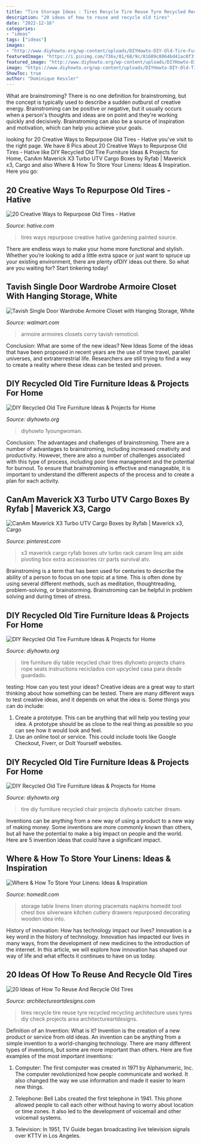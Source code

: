 ```yaml
---
title: "Tire Storage Ideas : Tires Recycle Tire Reuse Tyre Recycled Recycling Architecture Uses Tyres Diy Check Projects Area Architectureartdesigns"
description: "20 ideas of how to reuse and recycle old tires"
date: "2022-12-16"
categories:
- "ideas"
tags: ["ideas"]
images:
- "http://www.diyhowto.org/wp-content/uploads/DIYHowto-DIY-Old-Tire-Furniture-Ideas-Projects-06.jpg"
featuredImage: "https://i.pinimg.com/736x/81/68/9c/81689c8064bd41ac0f3fa2cc34add001--cargo-survival.jpg"
featured_image: "http://www.diyhowto.org/wp-content/uploads/DIYHowto-DIY-Old-Tire-Furniture-Ideas-Projects-06.jpg"
image: "https://www.diyhowto.org/wp-content/uploads/DIYHowto-DIY-Old-Tire-Furniture-Ideas-Projects-03.jpg"
ShowToc: true
author: "Dominique Kessler"
---
```



What are brainstroming?
There is no one definition for brainstroming, but the concept is typically used to describe a sudden outburst of creative energy. Brainstroming can be positive or negative, but it usually occurs when a person's thoughts and ideas are on point and they're working quickly and decisively. Brainstroming can also be a source of inspiration and motivation, which can help you achieve your goals.

	

		
looking for 20 Creative Ways to Repurpose Old Tires - Hative you've visit to the right page. We have 8 Pics about 20 Creative Ways to Repurpose Old Tires - Hative like DIY Recycled Old Tire Furniture Ideas &amp; Projects for Home, CanAm Maverick X3 Turbo UTV Cargo Boxes by Ryfab | Maverick x3, Cargo and also Where &amp; How To Store Your Linens: Ideas &amp; Inspiration. Here you go:
		
    
## 20 Creative Ways To Repurpose Old Tires - Hative

<img loading=lazy src="https://hative.com/wp-content/uploads/2014/11/tire-recycling/7-old-tires-stairs.jpg" onerror="this.onerror=null;this.src='https://tse4.mm.bing.net/th?id=OIP.2Zq5G41XetBoZuF3u74UPgHaJ4&amp;pid=15.1';" alt="20 Creative Ways to Repurpose Old Tires - Hative">

_Source: hative.com_

>tires ways repurpose creative hative gardening painted source. 

	

There are endless ways to make your home more functional and stylish. Whether you’re looking to add a little extra space or just want to spruce up your existing environment, there are plenty ofDIY ideas out there. So what are you waiting for? Start tinkering today!

    
## Tavish Single Door Wardrobe Armoire Closet With Hanging Storage, White

<img loading=lazy src="https://i5.walmartimages.com/asr/1e57ee26-556c-4211-bc26-b545e83848f0.688e8d924c1b9204313abdf99edeba69.jpeg" onerror="this.onerror=null;this.src='https://tse2.mm.bing.net/th?id=OIP.vTv5wnvTCZpDgRHFIEjL5AHaHa&amp;pid=15.1';" alt="Tavish Single Door Wardrobe Armoire Closet with Hanging Storage, White">

_Source: walmart.com_

>armoire armoires closets corry tavish remoticol. 

	

Conclusion: What are some of the new ideas?
New Ideas
Some of the ideas that have been proposed in recent years are the use of time travel, parallel universes, and extraterrestrial life. Researchers are still trying to find a way to create a reality where these ideas can be tested and proven.

    
## DIY Recycled Old Tire Furniture Ideas &amp; Projects For Home

<img loading=lazy src="https://www.diyhowto.org/wp-content/uploads/DIYHowto-DIY-Old-Tire-Furniture-Ideas-Projects-03.jpg" onerror="this.onerror=null;this.src='https://tse3.mm.bing.net/th?id=OIP.OqMydOwNt5h9lptEqa5pOgHaSM&amp;pid=15.1';" alt="DIY Recycled Old Tire Furniture Ideas &amp; Projects for Home">

_Source: diyhowto.org_

>diyhowto 1youngwoman. 

	

Conclusion: The advantages and challenges of brainstroming.
There are a number of advantages to brainstroming, including increased creativity and productivity. However, there are also a number of challenges associated with this type of process, including poor time management and the potential for burnout. To ensure that brainstroming is effective and manageable, it is important to understand the different aspects of the process and to create a plan for each activity.

    
## CanAm Maverick X3 Turbo UTV Cargo Boxes By Ryfab | Maverick X3, Cargo

<img loading=lazy src="https://i.pinimg.com/736x/81/68/9c/81689c8064bd41ac0f3fa2cc34add001--cargo-survival.jpg" onerror="this.onerror=null;this.src='https://tse3.mm.bing.net/th?id=OIP.KcAWfSTtObMPv5V5Wa-h-QHaFi&amp;pid=15.1';" alt="CanAm Maverick X3 Turbo UTV Cargo Boxes by Ryfab | Maverick x3, Cargo">

_Source: pinterest.com_

>x3 maverick cargo ryfab boxes utv turbo rack canam linq am side pivoting box extra accessories rzr parts survival atv. 

	

Brainstroming is a term that has been used for centuries to describe the ability of a person to focus on one topic at a time. This is often done by using several different methods, such as meditation, thoughtreading, problem-solving, or brainstorming. Brainstroming can be helpful in problem solving and during times of stress.

    
## DIY Recycled Old Tire Furniture Ideas &amp; Projects For Home

<img loading=lazy src="http://www.diyhowto.org/wp-content/uploads/DIYHowto-DIY-Old-Tire-Furniture-Ideas-Projects-05.jpg" onerror="this.onerror=null;this.src='https://tse4.mm.bing.net/th?id=OIP.bP1wFUdzflW6BGbCXR_2ygHaSM&amp;pid=15.1';" alt="DIY Recycled Old Tire Furniture Ideas &amp; Projects for Home">

_Source: diyhowto.org_

>tire furniture diy table recycled chair tires diyhowto projects chairs rope seats instructions reciclados con upcycled casa para desde guardado. 

	

testing: How can you test your ideas?
Creative ideas are a great way to start thinking about how something can be tested. There are many different ways to test creative ideas, and it depends on what the idea is. Some things you can do include:
1. Create a prototype. This can be anything that will help you testing your idea. A prototype should be as close to the real thing as possible so you can see how it would look and feel.
2. Use an online tool or service. This could include tools like Google Checkout, Fiverr, or DoIt Yourself websites.

    
## DIY Recycled Old Tire Furniture Ideas &amp; Projects For Home

<img loading=lazy src="http://www.diyhowto.org/wp-content/uploads/DIYHowto-DIY-Old-Tire-Furniture-Ideas-Projects-06.jpg" onerror="this.onerror=null;this.src='https://tse1.mm.bing.net/th?id=OIP.n60_LgR40z15WNZyOtIVtQHaSM&amp;pid=15.1';" alt="DIY Recycled Old Tire Furniture Ideas &amp; Projects for Home">

_Source: diyhowto.org_

>tire diy furniture recycled chair projects diyhowto catcher dream. 

	

Inventions can be anything from a new way of using a product to a new way of making money. Some inventions are more commonly known than others, but all have the potential to make a big impact on people and the world. Here are 5 invention ideas that could have a significant impact.

    
## Where &amp; How To Store Your Linens: Ideas &amp; Inspiration

<img loading=lazy src="http://cdn.homedit.com/wp-content/uploads/2014/04/table-linen-storage-organized.jpg" onerror="this.onerror=null;this.src='https://tse3.mm.bing.net/th?id=OIP.ifqlDLWvwj1qESBzFPiNrAHaHa&amp;pid=15.1';" alt="Where &amp; How To Store Your Linens: Ideas &amp; Inspiration">

_Source: homedit.com_

>storage table linens linen storing placemats napkins homedit tool chest box silverware kitchen cutlery drawers repurposed decorating wooden idea into. 

	

History of innovation: How has technology impact our lives?
Innovation is a key word in the history of technology. Innovation has impacted our lives in many ways, from the development of new medicines to the introduction of the internet. In this article, we will explore how innovation has shaped our way of life and what effects it continues to have on us today.

    
## 20 Ideas Of How To Reuse And Recycle Old Tires

<img loading=lazy src="http://www.architectureartdesigns.com/wp-content/uploads/2013/02/Recycle-Tire-ArchitectureArtDesigns-19.jpg" onerror="this.onerror=null;this.src='https://tse2.mm.bing.net/th?id=OIP.ThkNNFsuX_26lei7o490aAHaLF&amp;pid=15.1';" alt="20 Ideas of How To Reuse And Recycle Old Tires">

_Source: architectureartdesigns.com_

>tires recycle tire reuse tyre recycled recycling architecture uses tyres diy check projects area architectureartdesigns. 

	

Definition of an Invention: What is it?
Invention is the creation of a new product or service from old ideas. An invention can be anything from a simple invention to a world-changing technology. There are many different types of inventions, but some are more important than others. Here are five examples of the most important inventions: 
1) Computer: The first computer was created in 1971 by Alphanumeric, Inc. The computer revolutionized how people communicate and worked. It also changed the way we use information and made it easier to learn new things.

2) Telephone: Bell Labs created the first telephone in 1941. This phone allowed people to call each other without having to worry about location or time zones. It also led to the development of voicemail and other voicemail systems.

3) Television: In 1951, TV Guide began broadcasting live television signals over KTTV in Los Angeles.

